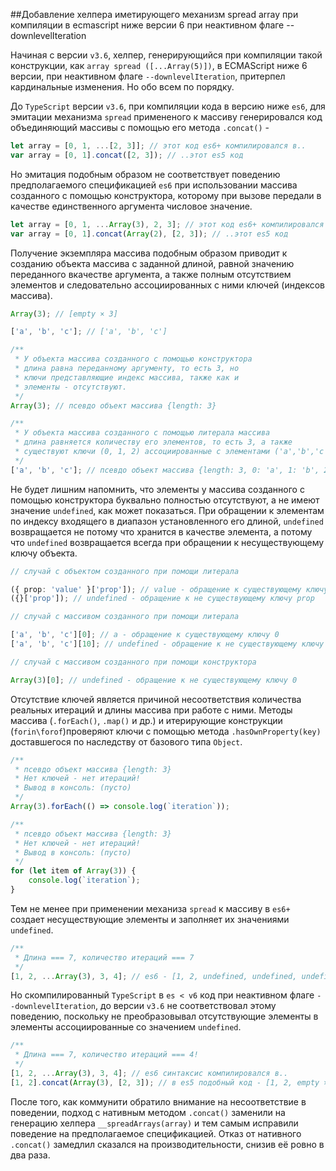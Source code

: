 ##Добавление хелпера иметирующего механизм spread array при компиляции в ecmascript ниже версии 6 при неактивном флаге --downlevelIteration

Начиная с версии `v3.6`, хелпер, генерирующийся при компиляции такой конструкции, как `array spread ([...Array(5)])`, в ECMAScript ниже 6 версии, при неактивном флаге `--downlevelIteration`, притерпел кардинальные изменения. Но обо всем по порядку.

До `TypeScript` версии `v3.6`, при компиляции кода в версию ниже `es6`, для эмитации механизма `spread` примененого к массиву генерировался код объединяющий массивы с помощью его метода `.concat()` -

```typescript
let array = [0, 1, ...[2, 3]]; // этот код es6+ компилировался в..
var array = [0, 1].concat([2, 3]); // ..этот es5 код
```

Но эмитация подобным образом не соответствует поведению предполагаемого спецификацией `es6` при использовании массива созданного с помощью конструктора, которому при вызове передали в качестве единственного аргумента числовое значение.

```typescript
let array = [0, 1, ...Array(3), 2, 3]; // этот код es6+ компилировался в..
var array = [0, 1].concat(Array(2), [2, 3]); // ..этот es5 код
```

Получение экземпляра массива подобным образом приводит к созданию объекта массива с заданной длиной, равной значению переданного вкачестве аргумента, а также полным отсутствием элементов и следовательно ассоциированных с ними ключей (индексов массива).

```typescript
Array(3); // [empty × 3]

['a', 'b', 'c']; // ['a', 'b', 'c']

/**
 * У объекта массива созданного с помощью конструктора
 * длина равна переданному аргументу, то есть 3, но
 * ключи представляющие индекс массива, также как и
 * элементы - отсутствуют.
 */
Array(3); // псевдо объект массива {length: 3}

/**
 * У объекта массива созданного с помощью литерала массива
 * длина равняется количеству его элементов, то есть 3, а также
 * существуют ключи (0, 1, 2) ассоциированные с элементами ('a','b','c').
 */
['a', 'b', 'c']; // псевдо объект массива {length: 3, 0: 'a', 1: 'b', 2: 'c'}
```

Не будет лишним напомнить, что элементы у массива созданного с помощью конструктора буквально полностью отсутствуют, а не имеют значение `undefined`, как может показаться. При обращении к элементам по индексу входящего в диапазон установленного его длиной, `undefined` возвращается не потому что хранится в качестве элемента, а потому что `undefined` возвращается всегда при обращении к несуществующему ключу объекта.

```typescript
// случай с объектом созданного при помощи литерала

({ prop: 'value' }['prop']); // value - обращение к существующему ключу prop
({}['prop']); // undefined - обращение к не существующему ключу prop

// случай с массивом созданного при помощи литерала

['a', 'b', 'c'][0]; // a - обращение к существующему ключу 0
['a', 'b', 'c'][10]; // undefined - обращение к не существующему ключу 10

// случай с массивом созданного при помощи конструктора

Array(3)[0]; // undefined - обращение к не существующему ключу 0
```

Отсутствие ключей является причиной несоответствия количества реальных итераций и длины массива при работе с ними. Методы массива (`.forEach()`, `.map()` и др.) и итерирующие конструкции (`forin\forof`)проверяют ключи с помощью метода `.hasOwnProperty(key)` доставшегося по наследству от базового типа `Object`.

```typescript
/**
 * псевдо объект массива {length: 3}
 * Нет ключей - нет итераций!
 * Вывод в консоль: (пусто)
 */
Array(3).forEach(() => console.log(`iteration`));

/**
 * псевдо объект массива {length: 3}
 * Нет ключей - нет итераций!
 * Вывод в консоль: (пусто)
 */
for (let item of Array(3)) {
    console.log(`iteration`);
}
```

Тем не менее при применении механиза `spread` к массиву в `es6+` создает несуществующие элементы и заполняет их значениями `undefined`.

```typescript
/**
 * Длина === 7, количество итераций === 7
 */
[1, 2, ...Array(3), 3, 4]; // es6 - [1, 2, undefined, undefined, undefined, 3, 4]
```

Но скомпилированный `TypeScript` в `es < v6` код при неактивном флаге `--downlevelIteration`, до версии `v3.6` не соответствовал этому поведению, поскольку не преобразовывал отсутствующие элементы в элементы ассоциированные со значением `undefined`.

```typescript
/**
 * Длина === 7, количество итераций === 4!
 */
[1, 2, ...Array(3), 3, 4]; // es6 синтаксис компилировался в..
[1, 2].concat(Array(3), [2, 3]); // в es5 подобный код - [1, 2, empty × 3, 2, 3]
```

После того, как коммунити обратило внимание на несоответствие в поведении, подход с нативным методом `.concat()` заменили на генерацию хелпера `__spreadArrays(array)` и тем самым исправили поведение на предполагаемое спецификацией. Отказ от нативного `.concat()` замедлил сказался на производительности, снизив её ровно в два раза.
